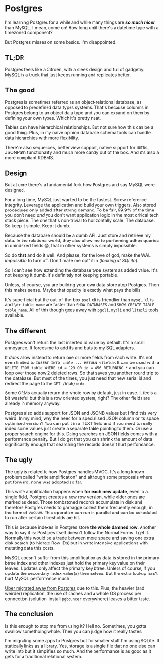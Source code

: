 <!-- tags: databases -->
<!-- hidden -->

# Postgres

I'm learning Postgres for a while and while many things are
_**so much nicer**_ than MySQL. I mean, come on! How long until
there's a datetime type with a timezoned component?

But Postgres misses on some basics. I'm disappointed.


## TL;DR

Postgres feels like a Citroën, with a sleek design and full
of  gadgetry. MySQL is a truck that just keeps running and
replicates better.


## The good

Postgres is sometimes referred as an object-relational database, as
opposed to predefined data types systems. That's because columns
in Postgres belong to an object data type and you can expand on
them by defining your own types. Which it's pretty neat.

Tables can have hierarchical relationships. But not sure how this
can be a good thing. Plus, in my naive opinion database schema
tools can handle data hierarchies with more flexibility.

There're also sequences, better view support, native support for
`UUID`s, JSONPath functionality and much more candy out of the box.
And it's also a more compliant RDBMS.


## Design

But at core there's a fundamental fork how Postgres and say MySQL
were designed.

For a long time, MySQL just wanted to be the fastest. Screw reference
integrity. Leverage the application and build your own triggers.
Also stored procedures only added after strong demand. To be fair,
99.9% of the time you don't need _and_ you don't want application
logic in the most critical tech stack piece. The one that's
non-trivial to horizontally scale. The database. So keep it simple.
Keep it dumb.

Because the database should be a dumb API. Just store and retrieve
my data. In the relational world, they also allow me to performing
adhoc queries in unindexed fields 😱, that in other systems is
simply impossible.

So do **that** and do it well. And please, for the love of god,
make the WAL _impossible_ to turn off. Don't make me opt' it in
(_looking at SQLite_).

So I can't see how extending the database type system as added value.
It's not keeping it dumb. It's definitely not keeping portable.

Unless, of course, you are building your own data store atop Postgres.
Then this makes sense. Maybe that opacity is exactly what pays the
bills.

It's superficial but the out-of-the-box `psql` cli is friendlier
than `mysql`. `\l` is and `\d+ table_name` are faster than
`SHOW DATABASES` and `SHOW CREATE TABLE table_name`. All of this though
goes away with `pgcli`, `mycli` and `litecli` tools available.



## The different

Postgres won't return the last inserted id value by default. It's a
small annoyance. It forces me to add ifs and buts to my SQL adapters.

It _does_ allow instead to return one or more fields from each write.
It's not even limited to `INSERT INTO table ... RETURN <field>`. It can
be used with a `DELETE FROM table WHERE id = 123 OR id = 456 RETURNING *`
and you can loop over those now 2 deleted rows. So that saves you
another round trip to the database. But most of the times, you just
need that new serial id and redirect the page to the `GET /blah/<id>`.

Some ORMs actually return the whole row by default, just in case. It
feels a bit wasteful but this is a row oriented system, right? The other
fields are already in memory anyway.

Postgres also adds support for JSON and JSONB values but I find this
very weird. In my mind, why the need for a specialised JSON column or
its space optimised version? You can put it in a TEXT field and
if you need to really index some values just create a separate table
pointing to them. Or use a proper search engine for this. Doing
searches on JSON fields comes with a performance penalty. But I do get
that you can shrink the amount of data significantly enough that
searching the records doesn't hurt performance.


## The ugly

The ugly is related to how Postgres handles MVCC. It's a long known
problem called "write amplification" and although some proposals where
put forward, none was adopted so far.

This write amplification happens when **for each new update**, even to
a single field, Postgres creates a new row version, while older ones
are marked as dead. Those tombstoned records accumulate in disk and
therefore Postgres needs to garbagge collect them frequently enough,
in the form of `VACUUM`. This operation can run in parallel and can
be scheduled to run after certain thresholds are hit.

This is because indexes in Postgres store **the whole damned row**.
Another way to say it is: Postgres itself doesn't follow the Normal
Forms. I get it. Normally this would be a trade between more space and
saving one extra disk search (to hidrate Row IDs) but in write
intensive applications with mutating data this costs.

MySQL doesn't suffer from this amplification as data is stored in the
primary btree index and other indexes just hold the primary key value
on their leaves. Updates only affect the primary key btree. Unless of
course, if you update the secondary index value(s) themselves. But
the extra lookup has't hurt MySQL performance much.

[Uber migrated away from Postgres](https://www.uber.com/en-NO/blog/postgres-to-mysql-migration/)
due to this. Plus, the heavier (and weirder) replication, the use of
caches and a whole OS process per connection (solution: install
`pgbouncer` everywhere) leaves a bitter taste.


## The conclusion

Is this enough to stop me from using it? Hell no. Sometimes, you gotta
swallow somethoing whole. Then you can judge how it really tastes.

I'm migrating some apps to Postgres but for smaller stuff I'm using
SQLite. It statically links as a library. Yes, storage is a single
file that no one else can write into but it simplifies so much. And
the performance is as good as it gets for a traditional relational
system.
